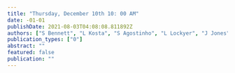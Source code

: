 ```yaml
---
title: "Thursday, December 10th 10: 00 AM"
date: -01-01
publishDate: 2021-08-03T04:08:08.811892Z
authors: ["S Bennett", "L Kosta", "S Agostinho", "L Lockyer", "J Jones", "B Harper", " ..."]
publication_types: ["0"]
abstract: ""
featured: false
publication: ""
---
```


